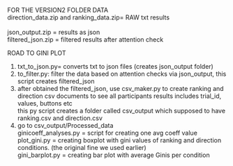 FOR THE VERSION2 FOLDER DATA
<br>direction_data.zip and ranking_data.zip= RAW txt results<br>
<br>json_output.zip = results as json<br>
filtered_json.zip = filtered results after attention check

ROAD TO GINI PLOT
1) txt_to_json.py= converts txt to json files (creates json_output folder)
1) to_filter.py: filter the data based on attention checks via json_output, this script creates filtered_json
2) after obtained the filtered_json, use csv_maker.py to create ranking and direction csv documents to see all participants results includes trial_id, values, buttons etc
     <br>this py script creates a folder called csv_output which supposed to have ranking.csv and direction.csv<br>
3) go to csv_output/Processed_data
     <br>ginicoeff_analyses.py = script for creating one avg coeff value<br>
     plot_gini.py = creating boxplot with gini values of ranking and direction conditions. (the original fine we used earlier)
     <br>gini_barplot.py = creating bar plot with average Ginis per condition<br>
